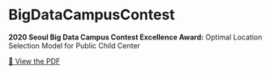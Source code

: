 
# BigDataCampusContest
**2020 Seoul Big Data Campus Contest Excellence Award:** Optimal Location Selection Model for Public Child Center  

[📄 View the PDF](https://drive.google.com/file/d/193LcqaKGFyYtt8k77G2H1TjIueXn5V9r/view?usp=sharing)
